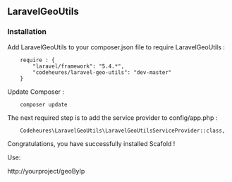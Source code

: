 ## LaravelGeoUtils ## 
 
### Installation ###
 
Add LaravelGeoUtils to your composer.json file to require LaravelGeoUtils :
```
    require : {
        "laravel/framework": "5.4.*",
        "codeheures/laravel-geo-utils": "dev-master"
    }
```
 
Update Composer :
```
    composer update
```
 
The next required step is to add the service provider to config/app.php :
```
    Codeheures\LaravelGeoUtils\LaravelGeoUtilsServiceProvider::class,
```
 
Congratulations, you have successfully installed Scafold !

Use:

http://yourproject/geoByIp